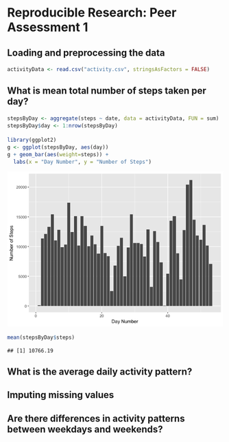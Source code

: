 # Reproducible Research: Peer Assessment 1


## Loading and preprocessing the data

```r
activityData <- read.csv("activity.csv", stringsAsFactors = FALSE)
```


## What is mean total number of steps taken per day?

```r
stepsByDay <- aggregate(steps ~ date, data = activityData, FUN = sum)
stepsByDay$day <- 1:nrow(stepsByDay)

library(ggplot2)
g <- ggplot(stepsByDay, aes(day))
g + geom_bar(aes(weight=steps)) +
  labs(x = "Day Number", y = "Number of Steps")
```

![](PA1_template_files/figure-html/unnamed-chunk-2-1.png)<!-- -->

```r
mean(stepsByDay$steps)
```

```
## [1] 10766.19
```


## What is the average daily activity pattern?



## Imputing missing values



## Are there differences in activity patterns between weekdays and weekends?
